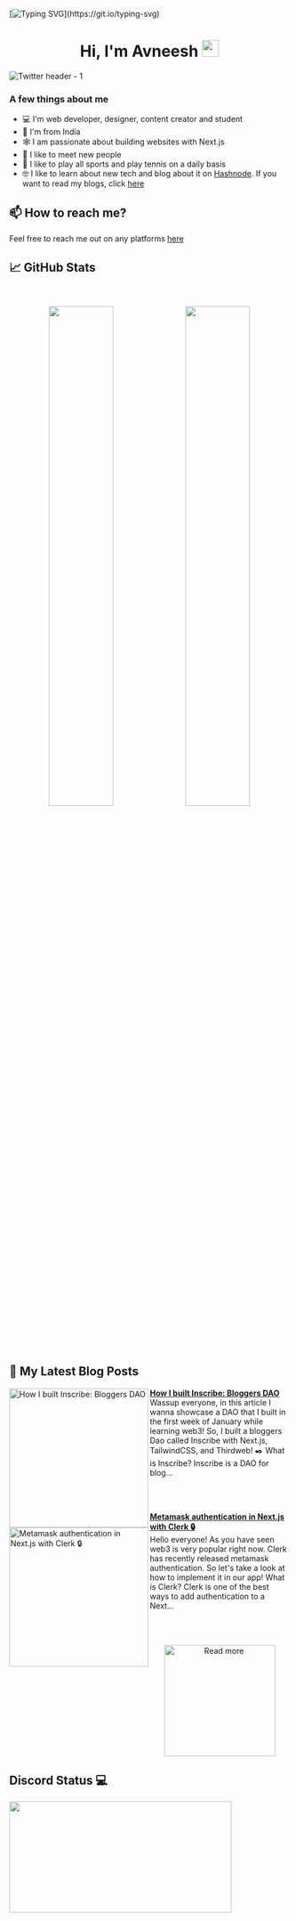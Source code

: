 [![Typing SVG](https://readme-typing-svg.herokuapp.com?size=24&width=600&lines=Welcome+To+Avneesh's+GitHub+Profile!)](https://git.io/typing-svg)

<h1 align="center">Hi, I'm Avneesh <img src="https://raw.githubusercontent.com/MartinHeinz/MartinHeinz/master/wave.gif" width="30px"></h1>

![Twitter header - 1](https://user-images.githubusercontent.com/76690419/143735787-4425d946-b829-46eb-bd97-c68b76ae2a9e.png)


### A few things about me

- 💻 I'm web developer, designer, content creator and student
- 📍 I'm from India
- 🕸️ I am passionate about building websites with Next.js
- 🤝 I like to meet new people
- 🎾 I like to play all sports and play tennis on a daily basis
- 🤓 I like to learn about new tech and blog about it on [Hashnode](https://hashnode.com/@avneesh0612). If you want to read my blogs, click [here](https://blog.avneesh.tech)

## 📫 How to reach me?

Feel free to reach me out on any platforms [here](https://links.avneesh.tech/)

## 📈 GitHub Stats
<br>
<p align="center">
  <img width="48%" src="https://github-readme-stats.vercel.app/api?username=avneesh0612&show_icons=true&theme=radical" />
  <img width="48%" src="https://github-readme-streak-stats.herokuapp.com/?user=avneesh0612&theme=radical" />
</p>

## 📰 My Latest Blog Posts

<!-- HASHNODE_BLOG:START -->
<p align="left">
<a href="https://blog.avneesh.tech//how-i-built-inscribe-bloggers-dao" title="How I built Inscribe: Bloggers DAO"><img src="https://cdn.hashnode.com/res/hashnode/image/upload/v1643289839328/Qr12sz8WOu.png" alt="How I built Inscribe: Bloggers DAO" width="250px" align="left" /></a>
<a href="https://blog.avneesh.tech//how-i-built-inscribe-bloggers-dao" title="How I built Inscribe: Bloggers DAO"><strong>How I built Inscribe: Bloggers DAO</strong></a>
<br/> Wassup everyone, in this article I wanna showcase a DAO that I built in the first week of January while learning web3! So, I built a bloggers Dao called Inscribe with Next.js, TailwindCSS, and Thirdweb!
✒️ What is Inscribe?
Inscribe is a DAO for blog... </p> <br/> <br/>
<p align="left">
<a href="https://blog.avneesh.tech//metamask-authentication-in-nextjs-with-clerk" title="Metamask authentication in Next.js with Clerk 🔒"><img src="https://cdn.hashnode.com/res/hashnode/image/upload/v1642937725623/8RvduGKDU.png" alt="Metamask authentication in Next.js with Clerk 🔒" width="250px" align="left" /></a>
<a href="https://blog.avneesh.tech//metamask-authentication-in-nextjs-with-clerk" title="Metamask authentication in Next.js with Clerk 🔒"><strong>Metamask authentication in Next.js with Clerk 🔒</strong></a>
<br/> Hello everyone! As you have seen web3 is very popular right now. Clerk has recently released metamask authentication. So let's take a look at how to implement it in our app!
What is Clerk?
Clerk is one of the best ways to add authentication to a Next... </p> <br/> <br/>
<!-- HASHNODE_BLOG:END -->

<p align="center">  
<a href="https://blog.avneesh.tech/"><img src="https://user-images.githubusercontent.com/76690419/142756081-13352f92-8482-4a86-acbb-72dc164e8746.png" alt="Read more" width="200"/></a>
</p>


## Discord Status 💻

<a href="https://discord.com/users/765196568051580949">
     <img src="https://lanyard.cnrad.dev/api/765196568051580949" width="400" height="200" />
</a>
